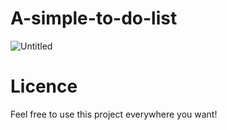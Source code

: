 # A-simple-to-do-list

![Untitled](https://github.com/Mahyar-abr/A-simple-to-do-list/assets/135314778/45dc19f7-4bcf-447d-bcb5-1e2f4a7e0ea7)

# Licence
Feel free to use this project everywhere you want!
